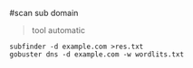#scan sub domain 
>tool automatic
```
subfinder -d example.com >res.txt
gobuster dns -d example.com -w wordlits.txt
```

